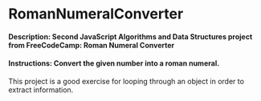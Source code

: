 # RomanNumeralConverter
#### Description: Second JavaScript Algorithms and Data Structures project from FreeCodeCamp: Roman Numeral Converter
#### Instructions: Convert the given number into a roman numeral.

This project is a good exercise for looping through an object in order to extract information.
